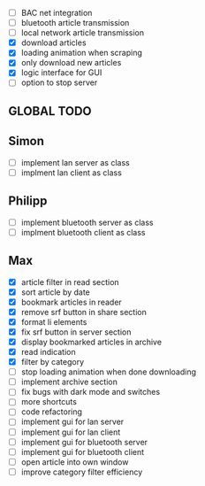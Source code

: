 - [ ] BAC net integration
- [ ] bluetooth article transmission
- [ ] local network article transmission
- [x] download articles
- [x] loading animation when scraping
- [x] only download new articles
- [x] logic interface for GUI
- [ ] option to stop server

## GLOBAL TODO

## Simon
- [ ] implement lan server as class
- [ ] implment lan client as class

## Philipp
- [ ] implement bluetooth server as class
- [ ] implment bluetooth client as class

## Max
- [x] article filter in read section
- [x] sort article by date
- [x] bookmark articles in reader
- [x] remove srf button in share section
- [x] format li elements
- [x] fix srf button in server section
- [x] display bookmarked articles in archive
- [x] read indication
- [x] filter by category
- [ ] stop loading animation when done downloading
- [ ] implement archive section
- [ ] fix bugs with dark mode and switches
- [ ] more shortcuts
- [ ] code refactoring
- [ ] implement gui for lan server
- [ ] implement gui for lan client
- [ ] implement gui for bluetooth server
- [ ] implement gui for bluetooth client
- [ ] open article into own window
- [ ] improve category filter efficiency